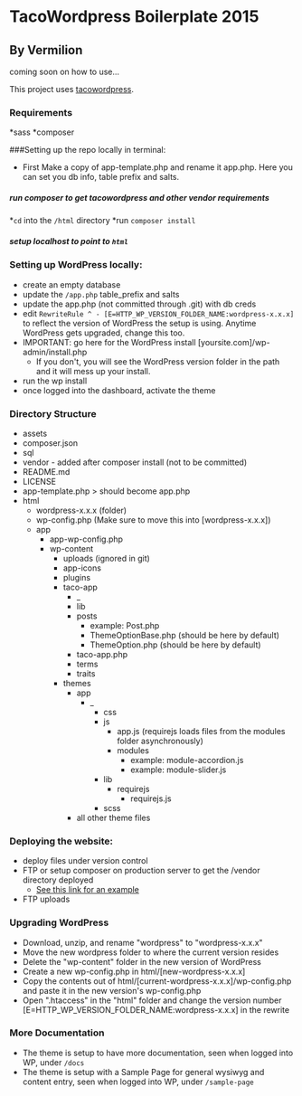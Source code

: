 # TacoWordpress Boilerplate 2015
## By Vermilion

coming soon on how to use...

This project uses [tacowordpress](https://github.com/tacowordpress/tacowordpress).

### Requirements
*sass
*composer

###Setting up the repo locally in terminal:

* First Make a copy of app-template.php and rename it app.php. Here you can set you db info, table prefix and salts.

##### run composer to get tacowordpress and other vendor requirements
*```cd``` into the ```/html``` directory
*run ```composer install```

##### setup localhost to point to ```html```

### Setting up WordPress locally:

* create an empty database
* update the ```/app.php``` table_prefix and salts
* update the app.php (not committed through .git) with db creds
* edit ```RewriteRule ^ - [E=HTTP_WP_VERSION_FOLDER_NAME:wordpress-x.x.x]``` to reflect the version of WordPress the setup is using. Anytime WordPress gets upgraded, change this too.
* IMPORTANT: go here for the WordPress install [yoursite.com]/wp-admin/install.php
  * If you don't, you will see the WordPress version folder in the path and it will mess up your install.
* run the wp install
* once logged into the dashboard, activate the theme

### Directory Structure
* assets
* composer.json
* sql
* vendor - added after composer install (not to be committed)
* README.md
* LICENSE
* app-template.php > should become app.php
* html
  * wordpress-x.x.x (folder)
  * wp-config.php (Make sure to move this into [wordpress-x.x.x])
  * app
    * app-wp-config.php
    * wp-content
      * uploads (ignored in git)
      * app-icons
      * plugins
      * taco-app
        * _
        * lib
        * posts
          * example: Post.php
          * ThemeOptionBase.php (should be here by default)
          * ThemeOption.php (should be here by default)
        * taco-app.php
        * terms
        * traits
      * themes
        * app
          * _
            * css
            * js
              * app.js (requirejs loads files from the modules folder asynchronously)
              * modules
                * example: module-accordion.js
                * example: module-slider.js
            * lib
              * requirejs
                * requirejs.js
            * scss
        * all other theme files

### Deploying the website:

* deploy files under version control
* FTP or setup composer on production server to get the /vendor directory deployed
  * [See this link for an example](https://forum.mediatemple.net/topic/6927-here-is-how-to-install-and-use-composer/)
* FTP uploads

### Upgrading WordPress
* Download, unzip, and rename "wordpress" to "wordpress-x.x.x"
* Move the new wordpress folder to where the current version resides
* Delete the "wp-content" folder in the new version of WordPress
* Create a new wp-config.php in html/[new-wordpress-x.x.x]
* Copy the contents out of html/[current-wordpress-x.x.x]/wp-config.php and paste it in the new version's wp-config.php
* Open ".htaccess" in the "html" folder and change the version number [E=HTTP_WP_VERSION_FOLDER_NAME:wordpress-x.x.x] in the rewrite


### More Documentation
* The theme is setup to have more documentation, seen when logged into WP, under ```/docs```
* The theme is setup with a Sample Page for general wysiwyg and content entry, seen when logged into WP, under ```/sample-page```
